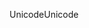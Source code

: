 <span data-ttu-id="7d5db-101">Unicode</span><span class="sxs-lookup"><span data-stu-id="7d5db-101">Unicode</span></span>